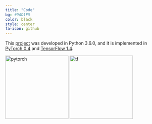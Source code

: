 ```yaml
---
title: "Code"
bg: #9AD1F5
color: black
style: center
fa-icon: github
---
```


This [project](https://github.com/telecombcn-dl/2018-dlai-team1) was developed in Python 3.6.0, and it is implemented in [PyTorch 0.4](http://pytorch.org/) and [TensorFlow 1.4](https://www.tensorflow.org).

<img src="http://pytorch.org/tutorials/_static/pytorch-logo-dark.svg" alt="pytorch" style="width: 200px;"/>
<img src="https://upload.wikimedia.org/wikipedia/commons/a/a4/TensorFlowLogo.png" alt="tf" style="width: 200px;"/>

